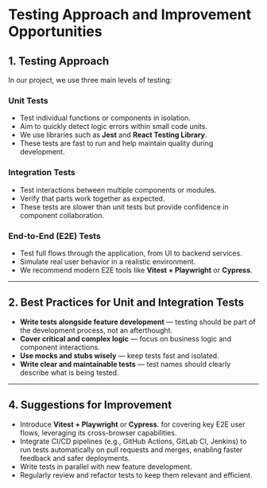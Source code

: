 # Testing Approach and Improvement Opportunities

## 1. Testing Approach

In our project, we use three main levels of testing:

### Unit Tests

- Test individual functions or components in isolation.
- Aim to quickly detect logic errors within small code units.
- We use libraries such as **Jest** and **React Testing Library**.
- These tests are fast to run and help maintain quality during development.

### Integration Tests

- Test interactions between multiple components or modules.
- Verify that parts work together as expected.
- These tests are slower than unit tests but provide confidence in component collaboration.

### End-to-End (E2E) Tests

- Test full flows through the application, from UI to backend services.
- Simulate real user behavior in a realistic environment.
- We recommend modern E2E tools like **Vitest + Playwright** or **Cypress**.

---

## 2. Best Practices for Unit and Integration Tests

- **Write tests alongside feature development** — testing should be part of the development process, not an afterthought.
- **Cover critical and complex logic** — focus on business logic and component interactions.
- **Use mocks and stubs wisely** — keep tests fast and isolated.
- **Write clear and maintainable tests** — test names should clearly describe what is being tested.

---

## 4. Suggestions for Improvement

- Introduce **Vitest + Playwright** or **Cypress**. for covering key E2E user flows, leveraging its cross-browser capabilities.
- Integrate CI/CD pipelines (e.g., GitHub Actions, GitLab CI, Jenkins) to run tests automatically on pull requests and merges, enabling faster feedback and safer deployments.
- Write tests in parallel with new feature development.
- Regularly review and refactor tests to keep them relevant and efficient.

